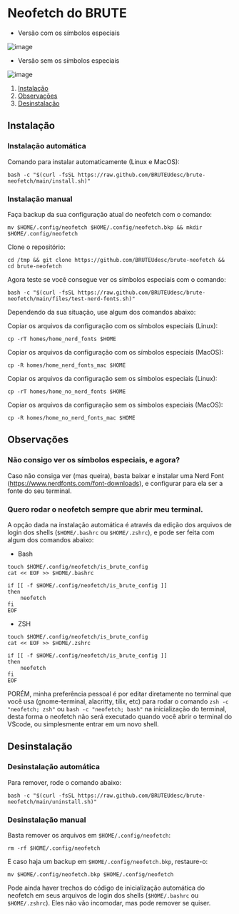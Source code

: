 # Neofetch do BRUTE
- Versão com os símbolos especiais

![image](https://user-images.githubusercontent.com/70975757/179618592-4972fba2-71f4-46e1-a94e-c4639a30e450.png)

- Versão sem os símbolos especiais

![image](https://user-images.githubusercontent.com/70975757/179618680-e1006bb5-9404-4606-a614-90358ecbce80.png)

1. [Instalação](#Instalação)
2. [Observações](#Observações)
3. [Desinstalação](#Desinstalação)

## Instalação
### Instalação automática
Comando para instalar automaticamente (Linux e MacOS):
```
bash -c "$(curl -fsSL https://raw.github.com/BRUTEUdesc/brute-neofetch/main/install.sh)"
```

### Instalação manual
Faça backup da sua configuração atual do neofetch com o comando:
```
mv $HOME/.config/neofetch $HOME/.config/neofetch.bkp && mkdir $HOME/.config/neofetch
``` 
Clone o repositório:
```
cd /tmp && git clone https://github.com/BRUTEUdesc/brute-neofetch && cd brute-neofetch
```
Agora teste se você consegue ver os símbolos especiais com o comando:
```
bash -c "$(curl -fsSL https://raw.github.com/BRUTEUdesc/brute-neofetch/main/files/test-nerd-fonts.sh)"
```

Dependendo da sua situação, use algum dos comandos abaixo:

Copiar os arquivos da configuração com os símbolos especiais (Linux):
```
cp -rT homes/home_nerd_fonts $HOME
```
Copiar os arquivos da configuração com os símbolos especiais (MacOS):
```
cp -R homes/home_nerd_fonts_mac $HOME
```
Copiar os arquivos da configuração sem os símbolos especiais (Linux):
```
cp -rT homes/home_no_nerd_fonts $HOME
```
Copiar os arquivos da configuração sem os símbolos especiais (MacOS):
```
cp -R homes/home_no_nerd_fonts_mac $HOME
```
## Observações

### Não consigo ver os símbolos especiais, e agora?
Caso não consiga ver (mas queira), basta baixar e instalar uma Nerd Font (https://www.nerdfonts.com/font-downloads), e configurar para ela ser a fonte do seu terminal.

### Quero rodar o neofetch sempre que abrir meu terminal.
A opção dada na instalação automática é através da edição dos arquivos de login dos shells (`$HOME/.bashrc` ou `$HOME/.zshrc`), e pode ser feita com algum dos comandos abaixo:

- Bash
```
touch $HOME/.config/neofetch/is_brute_config
cat << EOF >> $HOME/.bashrc

if [[ -f $HOME/.config/neofetch/is_brute_config ]]
then
    neofetch
fi
EOF
```
- ZSH
```
touch $HOME/.config/neofetch/is_brute_config
cat << EOF >> $HOME/.zshrc

if [[ -f $HOME/.config/neofetch/is_brute_config ]]
then
    neofetch
fi
EOF
```

PORÉM, minha preferência pessoal é por editar diretamente no terminal que você usa (gnome-terminal, alacritty, tilix, etc) para rodar o comando `zsh -c "neofetch; zsh"` ou `bash -c "neofetch; bash"` na inicialização do terminal, desta forma o neofetch não será executado quando você abrir o terminal do VScode, ou simplesmente entrar em um novo shell.

## Desinstalação
### Desinstalação automática
Para remover, rode o comando abaixo:
```
bash -c "$(curl -fsSL https://raw.github.com/BRUTEUdesc/brute-neofetch/main/uninstall.sh)"
```
### Desinstalação manual
Basta remover os arquivos em `$HOME/.config/neofetch`:
```
rm -rf $HOME/.config/neofetch
```
E caso haja um backup em `$HOME/.config/neofetch.bkp`, restaure-o:
```
mv $HOME/.config/neofetch.bkp $HOME/.config/neofetch
```

Pode ainda haver trechos do código de inicialização automática do neofetch em seus arquivos de login dos shells (`$HOME/.bashrc` ou `$HOME/.zshrc`). Eles não vão incomodar, mas pode remover se quiser.
